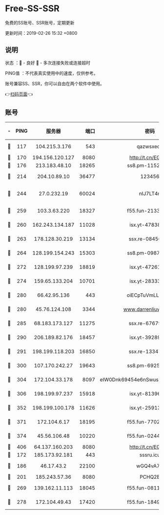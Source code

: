 # Free-SS-SSR

免费的SS账号、SSR账号，定期更新

更新时间：2019-02-26 15:32 +0800

## 说明

状态     ：🙂 - 良好 🙁 - 多次连接失败或连接超时

PING值   ：不代表真实使用中的速度，仅供参考。

账号兼容SS、SSR，你可以自由在两个软件中使用。

👉[扫码页面](https://liesauer.github.io/free-ss-ssr.github.io/)👈

## 账号

|-|PING|服务器|端口|密码|加密方式|区域|
|:----:|:----:|:-----:|-----:|:----:|:----:|:----:|
|🙂|117|104.215.3.176|543|qazwsxedc|aes-256-gcm|JP|
|🙂|170|194.156.120.127|8080|http://t.cn/EGJIyrl|rc4-md5|RU|
|🙂|176|213.183.48.10|18265|ss8.pm-11524914|rc4-md5|RU|
|🙂|214|204.10.89.10|36477|123456|aes-256-cfb|US|
|🙂|244|27.0.232.19|60024|nIJ7LT4n|xchacha20-ietf-poly1305|HK|
|🙂|259|103.3.63.220|18327|f55.fun-21337727|aes-256-cfb|SG|
|🙂|260|162.243.134.187|11028|isx.yt-47838069|aes-256-cfb|US|
|🙂|263|178.128.30.219|13134|ssx.re-08456278|aes-256-cfb|SG|
|🙂|264|128.199.154.243|15303|ss8.pm-09872872|aes-256-cfb|SG|
|🙂|272|128.199.97.239|18819|isx.yt-47261085|aes-256-cfb|SG|
|🙂|274|159.65.133.204|10701|isx.yt-28333827|aes-256-cfb|SG|
|🙂|280|66.42.95.136|443|oiECpTuVmLLxk4Ts|aes-256-cfb|US|
|🙂|280|45.76.124.108|3344|www.darrenliuwei.com|aes-256-cfb|AU|
|🙂|285|68.183.173.127|11275|ssx.re-67679470|aes-256-cfb|US|
|🙂|290|206.189.82.176|18457|isx.yt-39289434|aes-256-cfb|SG|
|🙂|291|198.199.118.203|16850|ssx.re-13347864|aes-256-cfb|US|
|🙂|300|107.170.242.27|19643|ss8.pm-69252395|aes-256-cfb|US|
|🙂|304|172.104.33.178|8097|eIW0Dnk69454e6nSwuspv9DmS201tQ0D|aes-256-cfb|SG|
|🙂|306|198.199.97.237|15918|isx.yt-81396209|aes-256-cfb|US|
|🙂|352|198.199.100.178|11626|isx.yt-25913168|aes-256-cfb|US|
|🙂|371|172.104.6.17|18195|f55.fun-77023354|aes-256-cfb|US|
|🙂|374|45.56.106.48|10220|f55.fun-02447573|aes-256-cfb|US|
|🙂|406|64.137.160.203|8080|http://t.cn/EGJIyrl|rc4-md5|CA|
|🙂|172|185.173.92.181|443|sssru.icu|rc4-md5|RU|
|🙂|186|46.17.43.2|22100|wGQ4vA7D|aes-256-gcm|RU|
|🙂|201|185.243.57.36|8080|PCHQ2E|rc4-md5|US|
|🙂|269|139.162.11.113|18045|f55.fun-08116553|aes-256-cfb|SG|
|🙂|278|172.104.49.43|17420|f55.fun-18495556|aes-256-cfb|SG|
